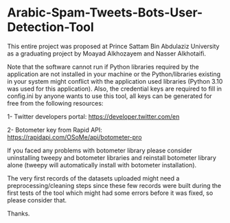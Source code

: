 # Arabic-Spam-Tweets-Bots-User-Detection-Tool
This entire project was proposed at Prince Sattam Bin Abdulaziz University as a graduating project by Moayad Alkhozayem and Nasser Alkhotaifi.

Note that the software cannot run if Python libraries required by the application are not
installed in your machine or the Python/libraries existing in your system might conflict with the application used libraries (Python 3.10 was used for this application).
Also, the credential keys are required to fill in config.ini by anyone wants to use this tool, all keys can be generated for free from the following resources:

1- Twitter developers portal: https://developer.twitter.com/en

2- Botometer key from Rapid API: https://rapidapi.com/OSoMe/api/botometer-pro

If you faced any problems with botometer library please consider uninstalling tweepy and botometer libraries and reinstall botometer library alone (tweepy will automatically install with botometer installation).

The very first records of the datasets uploaded might need a preprocessing/cleaning steps since these few records were built during the first tests of the tool which might had some errors before it was fixed, so please consider that.

Thanks.

